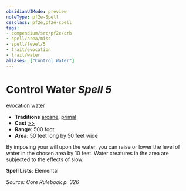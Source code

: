 ```yaml
---
obsidianUIMode: preview
noteType: pf2e-Spell
cssclass: pf2e,pf2e-spell
tags:
- compendium/src/pf2e/crb
- spell/area/misc
- spell/level/5
- trait/evocation
- trait/water
aliases: ["Control Water"]
---
```

# Control Water *Spell 5*   
[evocation](rules/traits/evocation.md "Evocation School Trait")  [water](rules/traits/water.md "Water Energy & Element Trait")  

- **Traditions** [arcane](rules/traits/arcane.md "Arcane Tradition Trait"), [primal](rules/traits/primal.md "Primal Tradition Trait")
- **Cast** [>>](rules/core-rulebook/chapter-9-playing-the-game.md#Actions "Two-Action") 
- **Range**: 500 foot
- **Area**: 50 feet long by 50 feet wide

By imposing your will upon the water, you can raise or lower the level of water in the chosen area by 10 feet. Water creatures in the area are subjected to the effects of slow.

**Spell Lists**: Elemental

*Source: Core Rulebook p. 326*